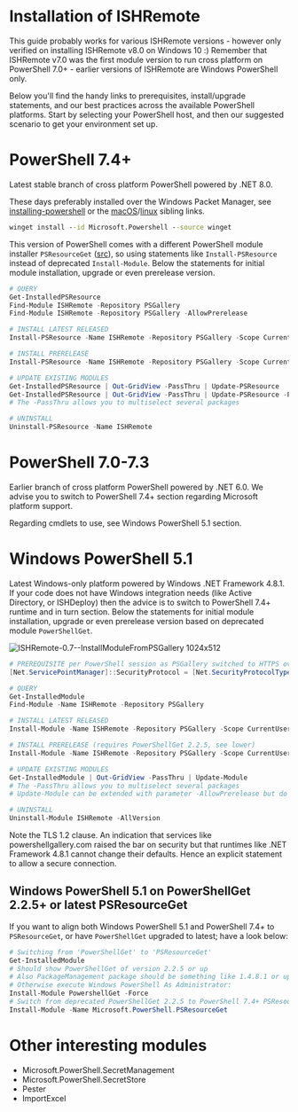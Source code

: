 # Installation of ISHRemote

This guide probably works for various ISHRemote versions - however only verified on installing ISHRemote v8.0 on Windows 10 :) Remember that ISHRemote v7.0 was the first module version to run cross platform on PowerShell 7.0+ - earlier versions of ISHRemote are Windows PowerShell only.

Below you'll find the handy links to prerequisites, install/upgrade statements, and our best practices across the available PowerShell platforms. Start by selecting your PowerShell host, and then our suggested scenario to get your environment set up.

# PowerShell 7.4+
Latest stable branch of cross platform PowerShell powered by .NET 8.0. 

These days preferably installed over the Windows Packet Manager, see [installing-powershell](https://learn.microsoft.com/en-us/powershell/scripting/install/installing-powershell-on-windows) or the [macOS](https://learn.microsoft.com/en-us/powershell/scripting/install/installing-powershell-on-macos)/[linux](https://learn.microsoft.com/en-us/powershell/scripting/install/installing-powershell-on-linux) sibling links.

```cmd
winget install --id Microsoft.Powershell --source winget
```

This version of PowerShell comes with a different PowerShell module installer `PSResourceGet` ([src](https://devblogs.microsoft.com/powershell/psresourceget-is-generally-available/)), so using statements like `Install-PSResource` instead of deprecated `Install-Module`. Below the statements for initial module installation, upgrade or even prerelease version.

```powershell
# QUERY
Get-InstalledPSResource
Find-Module ISHRemote -Repository PSGallery 
Find-Module ISHRemote -Repository PSGallery -AllowPrerelease

# INSTALL LATEST RELEASED
Install-PSResource -Name ISHRemote -Repository PSGallery -Scope CurrentUser

# INSTALL PRERELEASE
Install-PSResource -Name ISHRemote -Repository PSGallery -Scope CurrentUser -Prerelease

# UPDATE EXISTING MODULES
Get-InstalledPSResource | Out-GridView -PassThru | Update-PSResource 
Get-InstalledPSResource | Out-GridView -PassThru | Update-PSResource -Prerelease
# The -PassThru allows you to multiselect several packages

# UNINSTALL
Uninstall-PSResource -Name ISHRemote
```

# PowerShell 7.0-7.3
Earlier branch of cross platform PowerShell powered by .NET 6.0. We advise you to switch to PowerShell 7.4+ section regarding Microsoft platform support. 

Regarding cmdlets to use, see Windows PowerShell 5.1 section.

# Windows PowerShell 5.1
Latest Windows-only platform powered by Windows .NET Framework 4.8.1. If your code does not have Windows integration needs (like Active Directory, or ISHDeploy) then the advice is to switch to PowerShell 7.4+ runtime and in turn section. Below the statements for initial module installation, upgrade or even prerelease version based on deprecated module `PowerShellGet`.

![ISHRemote-0.7--InstallModuleFromPSGallery 1024x512](./Images/ISHRemote-0.7--InstallModuleFromPSGallery.gif)

```powershell
# PREREQUISITE per PowerShell session as PSGallery switched to HTTPS over Tls12 and higher
[Net.ServicePointManager]::SecurityProtocol = [Net.SecurityProtocolType]::Tls12

# QUERY
Get-InstalledModule
Find-Module -Name ISHRemote -Repository PSGallery

# INSTALL LATEST RELEASED
Install-Module -Name ISHRemote -Repository PSGallery -Scope CurrentUser -Force 

# INSTALL PRERELEASE (requires PowerShellGet 2.2.5, see lower)
Install-Module -Name ISHRemote -Repository PSGallery -Scope CurrentUser -AllowPrerelease

# UPDATE EXISTING MODULES
Get-InstalledModule | Out-GridView -PassThru | Update-Module
# The -PassThru allows you to multiselect several packages
# Update-Module can be extended with parameter -AllowPrerelease but do note that you then can update from proper release to preview releases

# UNINSTALL
Uninstall-Module ISHRemote -AllVersion 
```

Note the TLS 1.2 clause. An indication that services like powershellgallery.com raised the bar on security but that runtimes like .NET Framework 4.8.1 cannot change their defaults. Hence an explicit statement to allow a secure connection.

## Windows PowerShell 5.1 on PowerShellGet 2.2.5+ or latest PSResourceGet

If you want to align both Windows PowerShell 5.1 and PowerShell 7.4+ to `PSResourceGet`, or have `PowerShellGet` upgraded to latest; have a look below:
```powershell
# Switching from 'PowerShellGet' to 'PSResourceGet'
Get-InstalledModule 
# Should show PowerShellGet of version 2.2.5 or up 
# Also PackageManagement package should be something like 1.4.8.1 or up
# Otherwise execute Windows PowerShell As Administrator:
Install-Module PowershellGet -Force
# Switch from deprecated PowerShellGet 2.2.5 to PowerShell 7.4+ PSResourceGet module installer: 
Install-Module -Name Microsoft.PowerShell.PSResourceGet
```

# Other interesting modules

* Microsoft.PowerShell.SecretManagement
* Microsoft.PowerShell.SecretStore
* Pester
* ImportExcel
